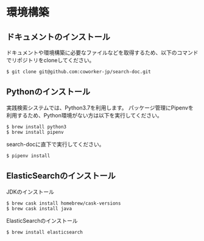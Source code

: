 # 環境構築
 
## ドキュメントのインストール
ドキュメントや環境構築に必要なファイルなどを取得するため、以下のコマンドでリポジトリをcloneしてください。
```
$ git clone git@github.com:coworker-jp/search-doc.git
``` 
 
## Pythonのインストール
実践検索システムでは、Python3.7を利用します。
パッケージ管理にPipenvを利用するため、Python環境がない方は以下を実行してください。

```
$ brew install python3
$ brew install pipenv 
```

search-docに直下で実行してください。
```
$ pipenv install
```

## ElasticSearchのインストール
JDKのインストール
```
$ brew cask install homebrew/cask-versions
$ brew cask install java
```

ElasticSearchのインストール
```
$ brew install elasticsearch
```